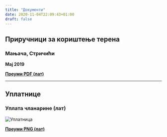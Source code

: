 ```yaml
---
title: "Документи"
date: 2020-11-04T22:09:43+01:00
draft: false
---
```


## Приручници за кориштење терена
### Мањача, Стричићи
**Мај 2019**

**[Преуми PDF (лат)](/docs/prirucnik-za-koristenje-terena-manjaca-maj-2019.pdf)**


---

## Уплатнице
### Уплата чланарине (лат)
![Уплатница](/docs/uplatnica-clanarina.png)

**[Преуми PNG (лат)](/docs/uplatnica-clanarina.png)**



